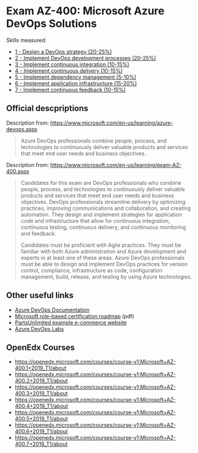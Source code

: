 # Exam AZ-400: Microsoft Azure DevOps Solutions

Skills measured:

- [1 - Design a DevOps strategy (20-25%)](<1%20-%20Design%20a%20DevOps%20strategy.md>)
- [2 - Implement DevOps development processes (20-25%)](<2%20-%20Implement%20DevOps%20development%20processes.md>)
- [3 - Implement continuous integration (10-15%)](<3%20-%20Implement%20continuous%20integration.md>)
- [4 - Implement continuous delivery (10-15%)](<4%20-%20Implement%20continuous%20delivery.md>)
- [5 - Implement dependency management (5-10%)](<5%20-%20Implement%20dependency%20management.md>)
- [6 - Implement application infrastructure (15-20%)](<6%20-%20Implement%20application%20infrastructure.md>)
- [7 - Implement continuous feedback (10-15%)](<7%20-%20Implement%20continuous%20feedback.md>)

## Official descpriptions

Description from: <https://www.microsoft.com/en-us/learning/azure-devops.aspx>
> Azure DevOps professionals combine people, process, and technologies to continuously deliver valuable products and services that meet end user needs and business objectives.

Description from: <https://www.microsoft.com/en-us/learning/exam-AZ-400.aspx>
> Candidates for this exam are DevOps professionals who combine people, process, and technologies to continuously deliver valuable products and services that meet end user needs and business objectives. DevOps professionals streamline delivery by optimizing practices, improving communications and collaboration, and creating automation. They design and implement strategies for application code and infrastructure that allow for continuous integration, continuous testing, continuous delivery, and continuous monitoring and feedback.
>
> Candidates must be proficient with Agile practices. They must be familiar with both Azure administration and Azure development and experts in at least one of these areas. Azure DevOps professionals must be able to design and implement DevOps practices for version control, compliance, infrastructure as code, configuration management, build, release, and testing by using Azure technologies.

## Other useful links

- [Azure DevOps Documentation](<https://docs.microsoft.com/en-us/azure/devops/?view=azure-devops>)
- [Microsoft role-based certification roadmap](<https://query.prod.cms.rt.microsoft.com/cms/api/am/binary/RE2PjDI>) (pdf)
- [PartsUnlimited example e-commerce website](<https://microsoft.github.io/PartsUnlimited/>)
- [Azure DevOps Labs](<https://azuredevopslabs.com/>)

## OpenEdx Courses

- <https://openedx.microsoft.com/courses/course-v1:Microsoft+AZ-400.1+2019_T1/about>
- <https://openedx.microsoft.com/courses/course-v1:Microsoft+AZ-400.2+2019_T1/about>
- <https://openedx.microsoft.com/courses/course-v1:Microsoft+AZ-400.3+2019_T1/about>
- <https://openedx.microsoft.com/courses/course-v1:Microsoft+AZ-400.4+2019_T1/about>
- <https://openedx.microsoft.com/courses/course-v1:Microsoft+AZ-400.5+2019_T1/about>
- <https://openedx.microsoft.com/courses/course-v1:Microsoft+AZ-400.6+2019_T1/about>
- <https://openedx.microsoft.com/courses/course-v1:Microsoft+AZ-400.7+2019_T1/about>